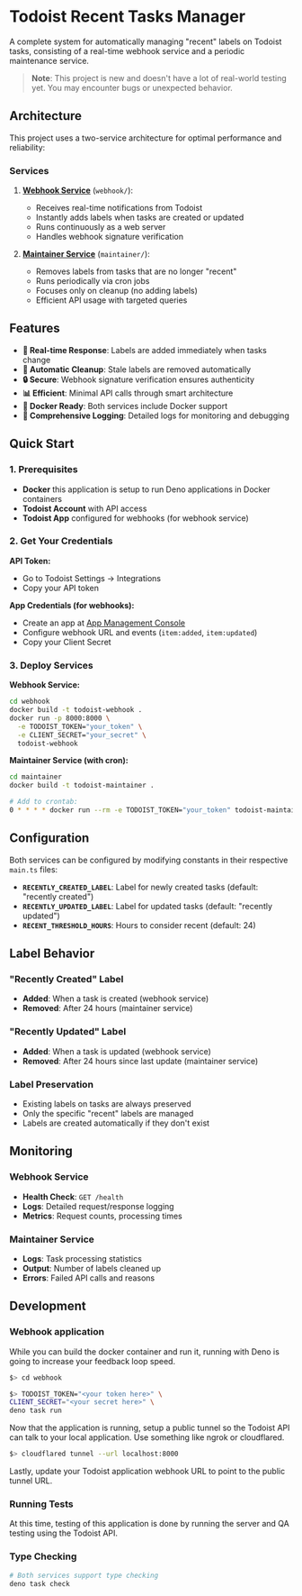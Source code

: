 # Todoist Recent Tasks Manager

A complete system for automatically managing "recent" labels on Todoist tasks, consisting of a real-time webhook service and a periodic maintenance service.

> **Note**: This project is new and doesn't have a lot of real-world testing yet. You may encounter bugs or unexpected behavior.

## Architecture

This project uses a two-service architecture for optimal performance and reliability:

### Services

1. **[Webhook Service](./webhook/)** (`webhook/`):
   - Receives real-time notifications from Todoist
   - Instantly adds labels when tasks are created or updated
   - Runs continuously as a web server
   - Handles webhook signature verification

2. **[Maintainer Service](./maintainer/)** (`maintainer/`):
   - Removes labels from tasks that are no longer "recent"
   - Runs periodically via cron jobs
   - Focuses only on cleanup (no adding labels)
   - Efficient API usage with targeted queries

## Features

- **🚀 Real-time Response**: Labels are added immediately when tasks change
- **🧹 Automatic Cleanup**: Stale labels are removed automatically
- **🔒 Secure**: Webhook signature verification ensures authenticity
- **📊 Efficient**: Minimal API calls through smart architecture
- **🐳 Docker Ready**: Both services include Docker support
- **📝 Comprehensive Logging**: Detailed logs for monitoring and debugging

## Quick Start

### 1. Prerequisites

- **Docker** this application is setup to run Deno applications in Docker containers
- **Todoist Account** with API access
- **Todoist App** configured for webhooks (for webhook service)

### 2. Get Your Credentials

**API Token:**
- Go to Todoist Settings → Integrations
- Copy your API token

**App Credentials (for webhooks):**
- Create an app at [App Management Console](https://app.todoist.com/app/settings/integrations/app-management)
- Configure webhook URL and events (`item:added`, `item:updated`)
- Copy your Client Secret

### 3. Deploy Services

**Webhook Service:**
```bash
cd webhook
docker build -t todoist-webhook .
docker run -p 8000:8000 \
  -e TODOIST_TOKEN="your_token" \
  -e CLIENT_SECRET="your_secret" \
  todoist-webhook
```

**Maintainer Service (with cron):**
```bash
cd maintainer
docker build -t todoist-maintainer .

# Add to crontab:
0 * * * * docker run --rm -e TODOIST_TOKEN="your_token" todoist-maintainer
```

## Configuration

Both services can be configured by modifying constants in their respective `main.ts` files:

- **`RECENTLY_CREATED_LABEL`**: Label for newly created tasks (default: "recently created")
- **`RECENTLY_UPDATED_LABEL`**: Label for updated tasks (default: "recently updated")
- **`RECENT_THRESHOLD_HOURS`**: Hours to consider recent (default: 24)

## Label Behavior

### "Recently Created" Label
- **Added**: When a task is created (webhook service)
- **Removed**: After 24 hours (maintainer service)

### "Recently Updated" Label  
- **Added**: When a task is updated (webhook service)
- **Removed**: After 24 hours since last update (maintainer service)

### Label Preservation
- Existing labels on tasks are always preserved
- Only the specific "recent" labels are managed
- Labels are created automatically if they don't exist

## Monitoring

### Webhook Service
- **Health Check**: `GET /health`
- **Logs**: Detailed request/response logging
- **Metrics**: Request counts, processing times

### Maintainer Service
- **Logs**: Task processing statistics
- **Output**: Number of labels cleaned up
- **Errors**: Failed API calls and reasons

## Development

### Webhook application 

While you can build the docker container and run it, running with Deno is going to increase your feedback loop speed.

```bash
$> cd webhook 

$> TODOIST_TOKEN="<your token here>" \
CLIENT_SECRET="<your secret here>" \
deno task run 
```

Now that the application is running, setup a public tunnel so the Todoist API can talk to your local application. Use something like ngrok or cloudflared. 

```bash 
$> cloudflared tunnel --url localhost:8000
```

Lastly, update your Todoist application webhook URL to point to the public tunnel URL.

### Running Tests

At this time, testing of this application is done by running the server and QA testing using the Todoist API. 

### Type Checking

```bash
# Both services support type checking
deno task check
```

